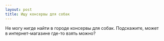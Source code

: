 ```yaml
---
layout: post 
title: Ищу консервы для собак 
--- 
```

Не могу нигде найти в городе консервы для собак. Подскажите, может в интернет-магазине где-то взять можно?